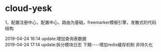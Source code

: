 # cloud-yesk
1，配置注册中心，配置中心，路由为基础，freemarker模板引擎，发散式的代码结构

2019-04-24 16:14 update:增加查询表数据 <br>
2019-04-24 17:14 update:拆分模块日志
下期----增加redis缓存机制 非持久化

